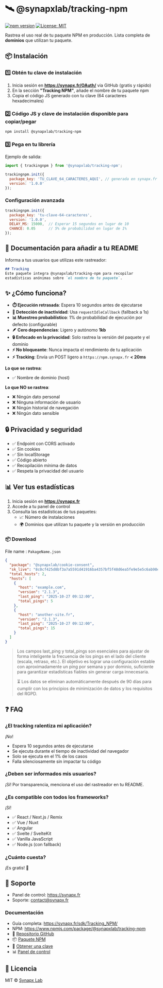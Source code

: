 # 🛰️ @synapxlab/tracking-npm

[![npm version](https://img.shields.io/npm/v/@synapxlab/tracking-npm.svg)](https://www.npmjs.com/package/@synapxlab/tracking-npm) [![License: MIT](https://img.shields.io/badge/License-MIT-yellow.svg)](https://opensource.org/licenses/MIT)

Rastrea el uso real de tu paquete NPM en producción.
Lista completa de **dominios** que utilizan tu paquete.

## 📦 Instalación

### 1️⃣ Obtén tu clave de instalación

1. Inicia sesión en **https://synapx.fr/OAuth/** via GitHub (gratis y rápido)
2. En la sección **"Tracking NPM"**, añade el nombre de tu paquete npm
3. Copia el código JS generado con tu clave (64 caracteres hexadecimales)

### 2️⃣ Código JS y clave de instalación disponible para copiar/pegar

```bash
npm install @synapxlab/tracking-npm
```

### 3️⃣ Pega en tu librería

Ejemplo de salida:

```javascript
import { trackingnpm } from '@synapxlab/tracking-npm';

trackingnpm.init({
  package_key: 'TU_CLAVE_64_CARACTERES_AQUI', // generada en synapx.fr
  version: '1.0.0'
});
```

### Configuración avanzada

```javascript
trackingnpm.init({
  package_key: 'tu-clave-64-caracteres',
  version: '1.0.0',
  DELAY_MS: 15000,  // Esperar 15 segundos en lugar de 10
  CHANCE: 0.05      // 5% de probabilidad en lugar de 1%
});
```

## 📝 Documentación para añadir a tu README

Informa a tus usuarios que utilizas este rastreador:

```markdown
## Tracking
Este paquete integra @synapxlab/tracking-npm para recopilar 
estadísticas anónimas sobre `el nombre de tu paquete`.
```

## ✨ ¿Cómo funciona?

- **⏱️ Ejecución retrasada**: Espera 10 segundos antes de ejecutarse
- **🎯 Detección de inactividad**: Usa `requestIdleCallback` (fallback a 1s)
- **📊 Muestreo probabilístico**: 1% de probabilidad de ejecución por defecto (configurable)
- **🪶 Cero dependencias**: Ligero y autónomo **1kb**
- **🔒 Enfocado en la privacidad**: Solo rastrea la versión del paquete y el dominio
- **⚡ No bloqueante**: Nunca impacta el rendimiento de tu aplicación
- **⚡ Tracking**: Envía un POST ligero a `https://npm.synapx.fr` **< 20ms**

**Lo que se rastrea**:

- ✅ Nombre de dominio (host)

**Lo que NO se rastrea**:

- ❌ Ningún dato personal
- ❌ Ninguna información de usuario
- ❌ Ningún historial de navegación
- ❌ Ningún dato sensible

## 🔒 Privacidad y seguridad

- ✅ Endpoint con CORS activado
- ✅ Sin cookies
- ✅ Sin localStorage
- ✅ Código abierto
- ✅ Recopilación mínima de datos
- ✅ Respeta la privacidad del usuario

## 📊 Ver tus estadísticas

1. Inicia sesión en **https://synapx.fr**
2. Accede a tu panel de control
3. Consulta las estadísticas de tus paquetes:
   - 📈 Número de instalaciones
   - 🌍 Dominios que utilizan tu paquete y la versión en producción

### 📦 Download
File name : `PakageName.json`
```json
{
  "package": "@synapxlab/cookie-consent",
  "sk_live": "8c0cf425d8bf3a7a5591d41916ba4357bf5f48d6ea5fe9e5e5c6ab98eb7cec7c",
  "total_hosts": 2,
  "hosts": [
    {
      "host": "example.com",
      "version": "2.1.3",
      "last_ping": "2025-10-27 09:12:00",
      "total_pings": 5
    },
    {
      "host": "another-site.fr",
      "version": "2.1.3",
      "last_ping": "2025-10-27 09:12:00",
      "total_pings": 15
    }
  ]
}

```
>    Los campos last_ping y total_pings son esenciales para ajustar de forma inteligente la frecuencia de los pings en el lado del cliente (escala, retraso, etc.).
>   El objetivo es lograr una configuración estable con aproximadamente un ping por semana y por dominio, suficiente para garantizar estadísticas fiables sin generar carga innecesaria.
> 
> ⏳ Los datos se eliminan automáticamente después de 90 días para cumplir con los principios de minimización de datos y los requisitos del RGPD.



## ❓ FAQ

### ¿El tracking ralentiza mi aplicación?

¡No!

- Espera 10 segundos antes de ejecutarse
- Se ejecuta durante el tiempo de inactividad del navegador
- Solo se ejecuta en el 1% de los casos
- Falla silenciosamente sin impactar tu código

### ¿Deben ser informados mis usuarios?

¡Sí! Por transparencia, menciona el uso del rastreador en tu README.

### ¿Es compatible con todos los frameworks?

¡Sí!

- ✅ React / Next.js / Remix
- ✅ Vue / Nuxt
- ✅ Angular
- ✅ Svelte / SvelteKit
- ✅ Vanilla JavaScript
- ✅ Node.js (con fallback)

### ¿Cuánto cuesta?

¡Es gratis! 🎉

## 🔧 Soporte

- Panel de control: https://synapx.fr
- Soporte: [contact@synapx.fr](mailto:contact@synapx.fr)

### Documentación

- Guía completa: https://synapx.fr/sdk/Tracking_NPM/
- NPM: https://www.npmjs.com/package/@synapxlab/tracking-npm
- 🐙 [Repositorio GitHub](https://github.com/synapxLab/tracking-npm)
- 📦 [Paquete NPM](https://www.npmjs.com/package/@synapxlab/tracking-npm)
- 🔑 [Obtener una clave](https://synapx.fr/OAuth/)
- 📊 [Panel de control](https://synapx.fr/)

## 📄 Licencia

MIT © [Synapx Lab](https://synapx.fr/)
